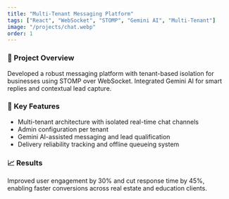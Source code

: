 ```yaml
---
title: "Multi-Tenant Messaging Platform"
tags: ["React", "WebSocket", "STOMP", "Gemini AI", "Multi-Tenant"]
image: "/projects/chat.webp"
order: 1
---
```


### 🧠 Project Overview

Developed a robust messaging platform with tenant-based isolation for businesses using STOMP over WebSocket. Integrated Gemini AI for smart replies and contextual lead capture.

### 🔧 Key Features

- Multi-tenant architecture with isolated real-time chat channels
- Admin configuration per tenant
- Gemini AI-assisted messaging and lead qualification
- Delivery reliability tracking and offline queueing system

### 📈 Results

Improved user engagement by 30% and cut response time by 45%, enabling faster conversions across real estate and education clients.
